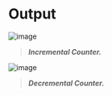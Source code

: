 
# Output

![image](https://user-images.githubusercontent.com/72183261/179717472-06eeef6c-5f0c-44fe-ab39-1f94a2af6951.png)
> ***Incremental Counter.***

![image](https://user-images.githubusercontent.com/72183261/179717490-2b952547-feab-41e8-b311-0bbade886473.png)
> ***Decremental  Counter.***
